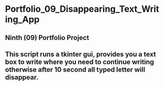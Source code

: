 # Portfolio_09_Disappearing_Text_Writing_App

## Ninth (09) Portfolio Project
## This script runs a tkinter gui, provides you a text box to write where you need to continue writing otherwise after 10 second all typed letter will disappear.
